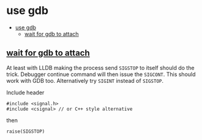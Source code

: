 # use gdb

- [use gdb](#use-gdb)
  - [wait for gdb to attach](#wait-for-gdb-to-attach)

## [wait for gdb to attach](https://stackoverflow.com/a/30578041)

At least with LLDB making the process send `SIGSTOP` to itself should do the trick. Debugger continue command will then issue the `SIGCONT`. This should work with GDB too. Alternatively try `SIGINT` instead of `SIGSTOP`.

Include header

    #include <signal.h>
    #include <csignal> // or C++ style alternative

then

    raise(SIGSTOP)
